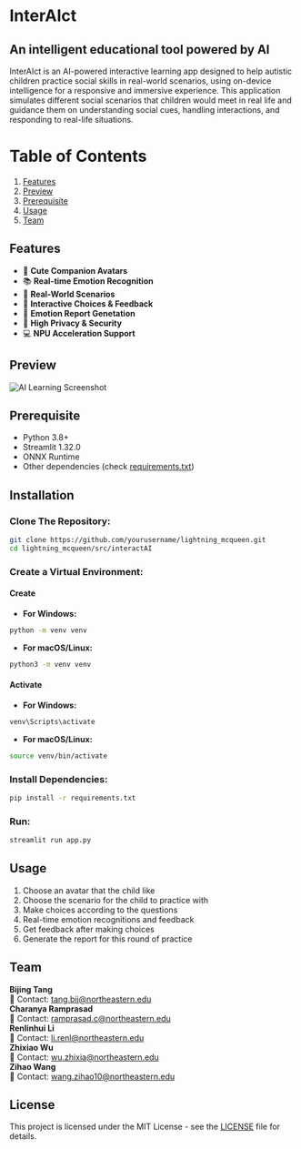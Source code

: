 # InterAIct

## An intelligent educational tool powered by AI

InterAIct is an AI-powered interactive learning app designed to help autistic children practice social skills in real-world scenarios, using on-device intelligence for a responsive and immersive experience. This application simulates different social scenarios that children would meet in real life and guidance them on understanding social cues, handling interactions, and responding to real-life situations.

# Table of Contents

1. [Features](#features)
2. [Preview](#preview)
3. [Prerequisite](#prerequisite)
4. [Usage](#usage)
5. [Team](#team)

## Features

- 🐶 **Cute Companion Avatars**
- 📚 **Real-time Emotion Recognition**
- 🎨 **Real-World Scenarios**
- 👏 **Interactive Choices & Feedback**
- 📑 **Emotion Report Genetation**
- 🛟 **High Privacy & Security**
- 💻 **NPU Acceleration Support**

## Preview

![AI Learning Screenshot](scr/interactAI/assets/screenshot.png)

## Prerequisite

- Python 3.8+
- Streamlit 1.32.0
- ONNX Runtime
- Other dependencies (check [requirements.txt](requirements.txt))

## Installation

### Clone The Repository:

```bash
git clone https://github.com/yourusername/lightning_mcqueen.git
cd lightning_mcqueen/src/interactAI
```

### Create a Virtual Environment:

#### Create

- **For Windows:**

```bash
python -m venv venv
```

- **For macOS/Linux:**

```bash
python3 -m venv venv
```

#### Activate

- **For Windows:**

```bash
venv\Scripts\activate
```

- **For macOS/Linux:**

```bash
source venv/bin/activate
```

### Install Dependencies:

```bash
pip install -r requirements.txt
```

### Run:

```bash
streamlit run app.py
```

## Usage

1. Choose an avatar that the child like
2. Choose the scenario for the child to practice with
3. Make choices according to the questions
4. Real-time emotion recognitions and feedback
5. Get feedback after making choices
6. Generate the report for this round of practice

## Team

**Bijing Tang**  
📧 Contact: [tang.bij@northeastern.edu](mailto:tang.bij@northeastern.edu)  
**Charanya Ramprasad**  
📧 Contact: [ramprasad.c@northeastern.edu](mailto:ramprasad.c@northeastern.edu)  
**Renlinhui Li**  
📧 Contact: [li.renl@northeastern.edu](mailto:li.renl@northeastern.edu)  
**Zhixiao Wu**  
📧 Contact: [wu.zhixia@northeastern.edu](mailto:wu.zhixia@northeastern.edu)  
**Zihao Wang**  
📧 Contact: [wang.zihao10@northeastern.edu](mailto:wang.zihao10@northeastern.edu)

## License

This project is licensed under the MIT License - see the [LICENSE](LICENSE) file for details.
